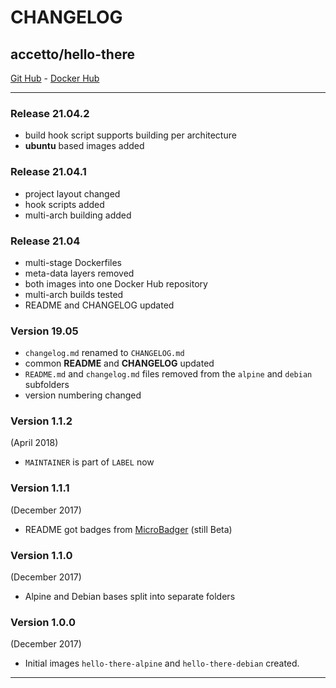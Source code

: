 # CHANGELOG

## accetto/hello-there

[Git Hub][this-github] - [Docker Hub][this-dockerhub]

***

### Release 21.04.2

- build hook script supports building per architecture
- **ubuntu** based images added

### Release 21.04.1

- project layout changed
- hook scripts added
- multi-arch building added

### Release 21.04

- multi-stage Dockerfiles
- meta-data layers removed
- both images into one Docker Hub repository
- multi-arch builds tested
- README and CHANGELOG updated

### Version 19.05

- `changelog.md` renamed to `CHANGELOG.md`
- common **README** and **CHANGELOG** updated
- `README.md` and `changelog.md` files removed from the `alpine` and `debian` subfolders
- version numbering changed

### Version 1.1.2

(April 2018)

- `MAINTAINER` is part of `LABEL` now

### Version 1.1.1

(December 2017)

- README got badges from [MicroBadger](https://microbadger.com/) (still Beta)

### Version 1.1.0

(December 2017)

- Alpine and Debian bases split into separate folders

### Version 1.0.0

(December 2017)

- Initial images `hello-there-alpine` and `hello-there-debian` created.

***

[this-github]: https://github.com/accetto/hello-there
[this-dockerhub]: https://hub.docker.com/r/accetto/hello-there
